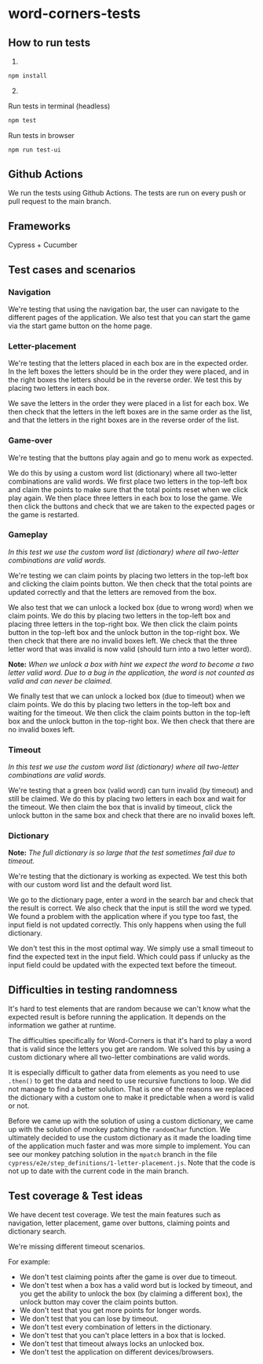 # word-corners-tests

## How to run tests

1.
```bash
npm install
```

2. 
Run tests in terminal (headless)
```bash
npm test
```

Run tests in browser
```bash
npm run test-ui
```

## Github Actions

We run the tests using Github Actions. The tests are run on every push or pull request to the main branch.

## Frameworks

Cypress + Cucumber

## Test cases and scenarios

### Navigation

We're testing that using the navigation bar, the user can navigate to the different pages of the application. We also test that you can start the game via the start game button on the home page. 

### Letter-placement

We're testing that the letters placed in each box are in the expected order. In the left boxes the letters should be in the order they were placed, and in the right boxes the letters should be in the reverse order. We test this by placing two letters in each box. 

We save the letters in the order they were placed in a list for each box. We then check that the letters in the left boxes are in the same order as the list, and that the letters in the right boxes are in the reverse order of the list.

### Game-over

We're testing that the buttons play again and go to menu work as expected. 

We do this by using a custom word list (dictionary) where all two-letter combinations are valid words. We first place two letters in the top-left box and claim the points to make sure that the total points reset when we click play again. We then place three letters in each box to lose the game. We then click the buttons and check that we are taken to the expected pages or the game is restarted.

### Gameplay

*In this test we use the custom word list (dictionary) where all two-letter combinations are valid words.*

We're testing we can claim points by placing two letters in the top-left box and clicking the claim points button. We then check that the total points are updated correctly and that the letters are removed from the box. 

We also test that we can unlock a locked box (due to wrong word) when we claim points. We do this by placing two letters in the top-left box and placing three letters in the top-right box. We then click the claim points button in the top-left box and the unlock button in the top-right box. We then check that there are no invalid boxes left. We check that the three letter word that was invalid is now valid (should turn into a two letter word).

**Note:** *When we unlock a box with hint we expect the word to become a two letter valid word. Due to a bug in the application, the word is not counted as valid and can never be claimed.*

We finally test that we can unlock a locked box (due to timeout) when we claim points. We do this by placing two letters in the top-left box and waiting for the timeout. We then click the claim points button in the top-left box and the unlock button in the top-right box. We then check that there are no invalid boxes left.

### Timeout

*In this test we use the custom word list (dictionary) where all two-letter combinations are valid words.*

We're testing that a green box (valid word) can turn invalid (by timeout) and still be claimed. We do this by placing two letters in each box and wait for the timeout. We then claim the box that is invalid by timeout, click the unlock button in the same box and check that there are no invalid boxes left.

### Dictionary

**Note:** *The full dictionary is so large that the test sometimes fail due to timeout.*

We're testing that the dictionary is working as expected. We test this both with our custom word list and the default word list. 

We go to the dictionary page, enter a word in the search bar and check that the result is correct. We also check that the input is still the word we typed. We found a problem with the application where if you type too fast, the input field is not updated correctly. This only happens when using the full dictionary. 

We don't test this in the most optimal way. We simply use a small timeout to find the expected text in the input field. Which could pass if unlucky as the input field could be updated with the expected text before the timeout. 

## Difficulties in testing randomness

It's hard to test elements that are random because we can't know what the expected result is before running the application. It depends on the information we gather at runtime. 

The difficulties specifically for Word-Corners is that it's hard to play a word that is valid since the letters you get are random. We solved this by using a custom dictionary where all two-letter combinations are valid words. 

It is especially difficult to gather data from elements as you need to use `.then()` to get the data and need to use recursive functions to loop. We did not manage to find a better solution. That is one of the reasons we replaced the dictionary with a custom one to make it predictable when a word is valid or not. 

Before we came up with the solution of using a custom dictionary, we came up with the solution of monkey patching the `randomChar` function. We ultimately decided to use the custom dictionary as it made the loading time of the application much faster and was more simple to implement. You can see our monkey patching solution in the `mpatch` branch in the file `cypress/e2e/step_definitions/1-letter-placement.js`. Note that the code is not up to date with the current code in the main branch.

## Test coverage & Test ideas

We have decent test coverage. We test the main features such as navigation, letter placement, game over buttons, claiming points and dictionary search. 

We're missing different timeout scenarios. 

For example: 
* We don't test claiming points after the game is over due to timeout. 
* We don't test when a box has a valid word but is locked by timeout, and you get the ability to unlock the box (by claiming a different box), the unlock button may cover the claim points button. 
* We don't test that you get more points for longer words.
* We don't test that you can lose by timeout. 
* We don't test every combination of letters in the dictionary. 
* We don't test that you can't place letters in a box that is locked. 
* We don't test that timeout always locks an unlocked box. 
* We don't test the application on different devices/browsers.
